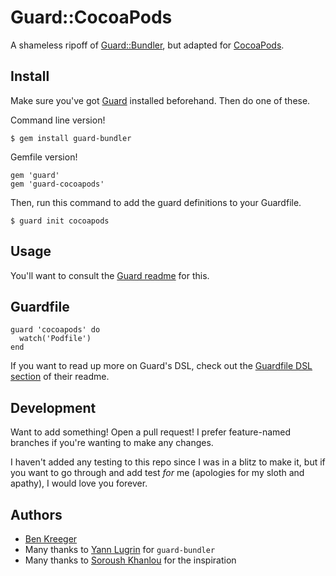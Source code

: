 # Guard::CocoaPods

A shameless ripoff of [Guard::Bundler](https://github.com/guard/guard-bundler), but adapted for [CocoaPods](http://cocoapods.org).

## Install

Make sure you've got [Guard](https://github.com/guard/guard) installed beforehand. Then do one of these.

Command line version!

    $ gem install guard-bundler

Gemfile version!

    gem 'guard'
    gem 'guard-cocoapods'

Then, run this command to add the guard definitions to your Guardfile.

    $ guard init cocoapods

## Usage

You'll want to consult the [Guard readme](https://github.com/guard/guard#usage) for this.

## Guardfile

    guard 'cocoapods' do
      watch('Podfile')
    end

If you want to read up more on Guard's DSL, check out the [Guardfile DSL section](https://github.com/guard/guard#guardfile-dsl) of their readme.

## Development

Want to add something! Open a pull request! I prefer feature-named branches if you're wanting to make any changes.

I haven't added any testing to this repo since I was in a blitz to make it, but
if you want to go through and add test *for* me (apologies for my sloth and
apathy), I would love you forever.

## Authors

- [Ben Kreeger](https://github.com/kreeger)
- Many thanks to [Yann Lugrin](https://github.com/yannlugrin) for `guard-bundler`
- Many thanks to [Soroush Khanlou](https://github.com/skhanlou) for the
  inspiration
